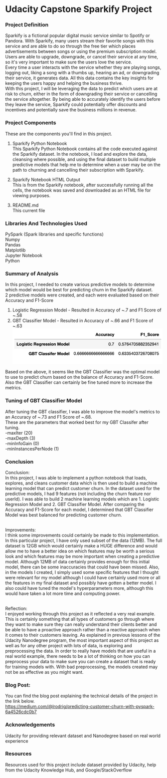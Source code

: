 # Udacity Capstone Sparkify Project

### Project Definition
Sparkify is a fictional popular digital music service similar to Spotify or Pandora. With Sparkify, many users stream their favorite songs with this service and are able to do so through the free tier which places advertisements between songs or using the premium subscription model. Users are able to upgrade, downgrade, or cancel their service at any time, so it's very important to make sure the users love the service. <br>
Every time a user interacts with the service whether they are playing songs, logging out, liking a song with a thumbs up, hearing an ad, or downgrading their service, it generates data. All this data contains the key insights for keeping the users happy and helping the business thrive.<br>
With this project, I will be leveraging the data to predict which users are at risk to churn, either in the form of downgrading their service or cancelling the service altogether. By being able to accurately identify the users before they leave the service, Sparkify could potentially offer discounts and incentives and potentially save the business millions in revenue.

### Project Components
These are the components you'll find in this project.<br/>
1. Sparkify Python Notebook<br/>
This Sparkify Python Notebook contains all the code executed against the Sparkify dataset. In the notebook, I load and explore the data, cleansing where possible, and using the final dataset to build multiple predictive models that help me to determine when a user may be on the path to churning and cancelling their subscription with Sparkify.<br/>

2. Sparkify Notebook HTML Output<br/>
This is from the Sparkify notebook, after successfully running all the cells, the notebook was saved and downloaded as an HTML file for viewing purposes.<br/>

3. README.md<br/>
This current file

### Libraries And Technologies Used
PySpark (Spark libraries and specific functions)<br>
Numpy <br>
Pandas <br>
Matplotlib <br>
Jupyter Notebook <br>
Python <br>

### Summary of Analysis
In this project, I needed to create various predictive models to determine which model would be best for predicting churn in the Sparkify dataset.<br>
2 predictive models were created, and each were evaluated based on their Accuracy and F1-Score<br>
1. Logistic Regression Model - Resulted in Accuracy of ~.7 and F1 Score of ~.58<br>
2. GBT Classifier Model - Resulted in Accuracy of ~.66 and F1 Score of ~.63<br>
![Model Results Comparison](/base_model_results.png)<br>

Based on the above, it seems like the GBT Classifier was the optimal model to use to predict churn based on the balance of Accuracy and F1-Score. Also the GBT Classifier can certainly be fine tuned more to increase the metrics.

### Tuning of GBT Classifier Model
After tuning the GBT classifier, I was able to improve the model's metrics to an Accuracy of ~.73 and F1 Score of ~.68.<br>
These are the parameters that worked best for my GBT Classifer after tuning. <br>
    -maxIter (20) <br>
    -maxDepth (3)<br>
    -minInfoGain (0) <br>
    -minInstancesPerNode (1)<br>

### Conclusion
Conclusion:<br>
In this project, I was able to implement a python notebook that loads, explores, and cleans customer data which is then used to build a machine learning model that can predict customer churn. In the dataset used for the predictive models, I had 9 features (not including the churn feature nor userId). I was able to build 2 machine learning models which are 1. Logistic Regression Model and 2. GBT Classifier Model. After comparing the Accuracy and F1-Score for each model, I determined that GBT Classifier Model was best balanced for predicting customer churn.<br><br>

Improvements:<br>
I think some improvements could certainly be made to this implementation. In this particular project, I have only used subset of the data (12MB). The full dataset is 12GB which would certainly make a HUGE difference and would allow me to have a better idea on which features may be worth a serious look and which features may be more important when creating a predictive model. Although 12MB of data certainly provides enough for this initial model, there can be some inaccuracies that could have been missed. Also, in the models I created, I simply used some specific features that I thought were relevant for my model although I could have certainly used more or all the features in my final dataset and possibly have gotten a better model. I also could have tuned the model's hyperparameters more, although this would have taken a lot more time and computing power. <br><br>

Reflection:<br>
I enjoyed working through this project as it reflected a very real example. This is certainly something that all types of customers go through where they want to make sure they can really understand their clients better and be able to have a proactive approach rather than a reactive approach when it comes to their customers leaving. As explained in previous lessons of the Udacity Nanodegree program, the most important aspect of this project as well as for any other project with lots of data, is exploring and preprocessing the data. In order to really have models that are useful in a real world example, there needs to be a lot of thinking on how you can preprocess your data to make sure you can create a dataset that is ready for training models with. With bad preprocessing, the models created may not be as effective as you might want.

### Blog Post:
You can find the blog post explaining the technical details of the project in the link below. <br>
https://medium.com/@lrodrig/predicting-customer-churn-with-pyspark-6a4526cdc0b7

### Acknowledgements
Udacity for providing relevant dataset and Nanodegree based on real world experience

### Resources
Resources used for this project include dataset provided by Udacity, help from the Udacity Knowledge Hub, and Google/StackOverflow
